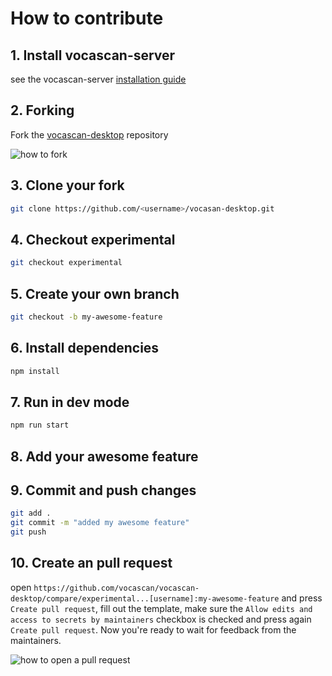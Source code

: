 # How to contribute

## 1. Install vocascan-server

see the vocascan-server [installation guide](vocascan-server/installation/installation)

## 2. Forking

Fork the [vocascan-desktop](https://github.com/vocascan/vocascan-desktop) repository

![how to fork](../_media/images/vocascan-desktop-fork.png)

## 3. Clone your fork

```bash
git clone https://github.com/<username>/vocasan-desktop.git
```

## 4. Checkout experimental

```bash
git checkout experimental
```

## 5. Create your own branch

```bash
git checkout -b my-awesome-feature
```

## 6. Install dependencies

```bash
npm install
```

## 7. Run in dev mode

```bash
npm run start
```

## 8. Add your awesome feature

## 9. Commit and push changes

```bash
git add .
git commit -m "added my awesome feature"
git push
```

## 10. Create an pull request

open `https://github.com/vocascan/vocascan-desktop/compare/experimental...[username]:my-awesome-feature` and press
`Create pull request`, fill out the template, make sure the `Allow edits and access to secrets by maintainers` checkbox
is checked and press again `Create pull request`. Now you're ready to wait for feedback from the maintainers.

![how to open a pull request](../_media/images/vocascan-desktop-pull-request.png)
